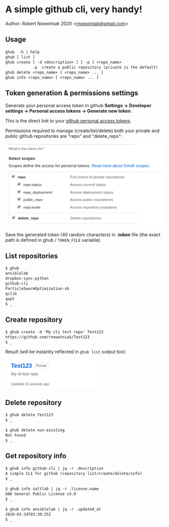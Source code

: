 # A simple github cli, very handy!

Author: Robert Nowotniak 2020 <<rnowotniak@gmail.com>>

## Usage

    ghub  -h | help
    ghub [ list ]
    ghub create [ -d <description> ] [ -p ] <repo_name>
                -p  create a public repository (private is the default)
    ghub delete <repo_name> [ <repo_name> ... ]
    ghub info <repo_name> [ <repo_name> ... ]

## Token generation & permissions settings

Generate your personal access token in github
**Settings -> Developer settings -> Personal access tokens
-> Generate new token**.

This is the direct link to your [github personal access tokens](https://github.com/settings/tokens).

Permissions required to manage (create/list/delete) both your private and
public github repositories are "repo" and "delete_repo":

![permissions](img/scopes.png)

Save the generated token (40 random characters) in **.token** file (the exact
path is defined in ghub / `TOKEN_FILE` variable).
## List repositories

    $ ghub 
    ansiblelab
    dropbox-sync-python
    github-cli
    ParticleSwarmOptimization-vb
    qclib
    qopt
    $ _

## Create repository

    $ ghub create -d 'My cli test repo' Test123
    https://github.com/rnowotniak/Test123
    $ _

Result
(will be instantly reflected in `ghub list` output too):

![create](img/create.png)

## Delete repository

    $ ghub delete Test123
    $ _

    $ ghub delete non-existing
    Not Found
    $ _

## Get repository info

    $ ghub info github-cli | jq -r .description
    A simple CLI for github (repository list/create/delete/info)
    $ _

    $ ghub info saltlab | jq -r .license.name
    GNU General Public License v3.0
    $ _

    $ ghub info ansiblelab | jq -r .updated_at
    2020-03-24T03:30:25Z
    $ _
